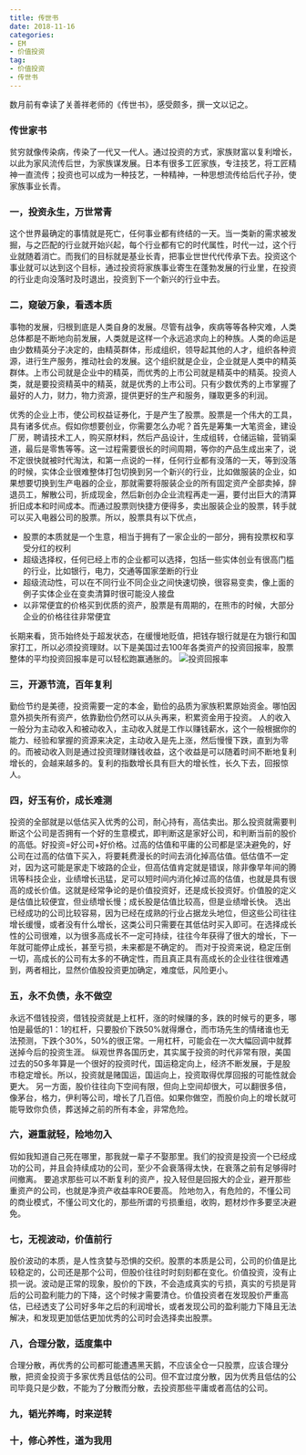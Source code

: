 ```yaml
---
title: 传世书
date: 2018-11-16 
categories: 
- EM
- 价值投资
tag: 
- 价值投资
- 传世书
---
```


数月前有幸读了关善祥老师的《传世书》，感受颇多，撰一文以记之。

### 传世家书
贫穷就像传染病，传染了一代又一代人。通过投资的方式，家族财富以复利增长，以此为家风流传后世，为家族谋发展。日本有很多工匠家族，专注技艺，将工匠精神一直流传；投资也可以成为一种技艺，一种精神，一种思想流传给后代子孙，使家族事业长青。
<!--more-->

### 一，投资永生，万世常青
这个世界最确定的事情就是死亡，任何事业都有终结的一天。当一类新的需求被发掘，与之匹配的行业就开始兴起，每个行业都有它的时代属性，时代一过，这个行业就随着消亡。而我们的目标就是基业长青，把事业世世代代传承下去。投资这个事业就可以达到这个目标，通过投资将家族事业寄生在蓬勃发展的行业里，在投资的行业走向没落时及时退出，投资到下一个新兴的行业中去。

### 二，窥破万象，看透本质
事物的发展，归根到底是人类自身的发展。尽管有战争，疾病等等各种灾难，人类总体都是不断地向前发展，人类就是这样一个永远追求向上的种族。人类的命运是由少数精英分子决定的，由精英群体，形成组织，领导起其他的人才，组织各种资源，进行生产服务，推动社会的发展。这个组织就是企业，企业就是人类中的精英群体。上市公司就是企业中的精英，而优秀的上市公司就是精英中的精英。投资人类，就是要投资精英中的精英，就是优秀的上市公司。只有少数优秀的上市掌握了最好的人力，财力，物力资源，提供更好的生产和服务，赚取更多的利润。

优秀的企业上市，使公司权益证券化，于是产生了股票。股票是一个伟大的工具，具有诸多优点。假如你想要创业，你需要怎么办呢？首先是筹集一大笔资金，建设厂房，聘请技术工人，购买原材料，然后产品设计，生成组转，仓储运输，营销渠道，最后是零售等等。这一过程需要很长的时间周期，等你的产品生成出来了，说不定很快就被时代淘汰，和第一点说的一样，任何行业都有没落的一天，等到没落的时候，实体企业很难整体打包切换到另一个新兴的行业，比如做服装的企业，如果想要切换到生产电器的企业，那就需要将服装企业的所有固定资产全部卖掉，辞退员工，解散公司，折成现金，然后新创办企业流程再走一遍，要付出巨大的清算折旧成本和时间成本。而通过股票则快捷方便得多，卖出服装企业的股票，转手就可以买入电器公司的股票。所以，股票具有以下优点，
* 股票的本质就是一个生意，相当于拥有了一家企业的一部分，拥有投票权和享受分红的权利
* 超级选择权，任何已经上市的企业都可以选择，包括一些实体创业有很高门槛的行业，比如银行，电力，交通等国家垄断的行业
* 超级流动性，可以在不同行业不同企业之间快速切换，很容易变卖，像上面的例子实体企业在变卖清算时很可能没人接盘
* 以非常便宜的价格买到优质的资产，股票是有周期的，在熊市的时候，大部分企业的价格往往非常便宜

长期来看，货币始终处于超发状态，在缓慢地贬值，把钱存银行就是在为银行和国家打工，所以必须投资理财。以下是美国过去100年各类资产的投资回报率，股票整体的平均投资回报率是可以轻松跑赢通胀的。
![投资回报率](./p1.jpg)

### 三，开源节流，百年复利
勤俭节约是美德，投资需要一定的本金，勤俭的品质为家族积累原始资金。哪怕因意外损失所有资产，依靠勤俭仍然可以从头再来，积累资金用于投资。
人的收入一般分为主动收入和被动收入，主动收入就是工作以赚钱薪水，这个一般根据你的能力、经验和掌握的资源来决定，主动收入是先上涨，然后慢慢下跌，直到为零的。而被动收入则是通过投资理财赚钱收益，这个收益是可以随着时间不断地复利增长的，会越来越多的。复利的指数增长具有巨大的增长性，长久下去，回报惊人。

### 四，好玉有价，成长难测
投资的全部就是以低估买入优秀的公司，耐心持有，高估卖出。那么投资就需要判断这个公司是否拥有一个好的生意模式，即判断这是家好公司，和判断当前的股价的高低。好投资=好公司+好价格。过高的估值和平庸的公司都是坚决避免的，好公司在过高的估值下买入，将要耗费漫长的时间去消化掉高估值。低估值不一定对，因为这可能是家走下坡路的企业，但高估值肯定就是错误，除非像早年间的腾讯等科技企业，业绩增长迅猛，足可以短时间内消化掉过高的估值，也就是具有很高的成长价值。这就是经常争论的是价值投资好，还是成长投资好。价值股的定义是估值比较便宜，但业绩增长慢；成长股是估值比较高，但是业绩增长快。 
选出已经成功的公司比较容易，因为已经在成熟的行业占据龙头地位，但这些公司往往增长缓慢，或者没有什么增长，这类公司只需要在其低估时买入即可。在选择成长性的公司很难，以为很多高成长不一定可持续，往往今年获得了很大的增长，下一年就可能停止成长，甚至亏损，未来都是不确定的。
而对于投资来说，稳定压倒一切，高成长的公司有太多的不确定性，而且真正具有高成长的企业往往很难遇到，两者相比，显然价值股投资更加确定，难度低，风险更小。

### 五，永不负债，永不做空
永远不借钱投资，借钱投资就是上杠杆，涨的时候赚的多，跌的时候亏的更多，哪怕是最低的1：1的杠杆，只要股价下跌50%就得爆仓，而市场先生的情绪谁也无法预测，下跌个30%，50%的很正常。一用杠杆，可能会在一次大幅回调中就葬送掉今后的投资生涯。
纵观世界各国历史，其实属于投资的时代非常有限，美国过去的50多年算是一个很好的投资时代，国运稳定向上，经济不断发展，于是股市稳定增长。所以，投资就是赌国运，国运向上，投资取得优厚回报的可能性就会更大。
另一方面，股价往往向下空间有限，但向上空间却很大，可以翻很多倍，像茅台，格力，伊利等公司，增长了几百倍。如果你做空，而股价向上的增长就可能导致你负债，葬送掉之前的所有本金，非常危险。

### 六，避重就轻，险地勿入
假如我知道自己死在哪里，那我就一辈子不娶那里。我们的投资是投资一个已经成功的公司，并且会持续成功的公司，至少不会衰落得太快，在衰落之前有足够得时间撤离。
要追求那些可以不断复利的资产，投入轻但是回报大的企业，避开那些重资产的公司，也就是净资产收益率ROE要高。
险地勿入，有危险的，不懂公司的商业模式，不懂公司文化的，那些所谓的亏损重组，收购，题材炒作多要坚决避免。

### 七，无视波动，价值前行
股价波动的本质，是人性贪婪与恐惧的交织。股票的本质是公司，公司的价值是比较稳定的，公司还是那个公司，但股价往往时时刻刻都在变化。价值投资，没有止损一说。波动是正常的现象，股价的下跌，不会造成真实的亏损，真实的亏损是背后的公司盈利能力的下降，这个时候才需要清仓。价值投资者在发现股价严重高估，已经透支了公司好多年之后的利润增长，或者发现公司的盈利能力下降且无法解决，和发现更加低估更加优秀的公司时会选择卖出股票。

### 八，合理分散，适度集中
合理分散，再优秀的公司都可能遭遇黑天鹅，不应该全仓一只股票，应该合理分散，把资金投资于多家优秀且低估的公司。但不宜过度分散，因为优秀且低估的公司毕竟只是少数，不能为了分散而分散，去投资那些平庸或者高估的公司。

### 九，韬光养晦，时来逆转

### 十，修心养性，道为我用
